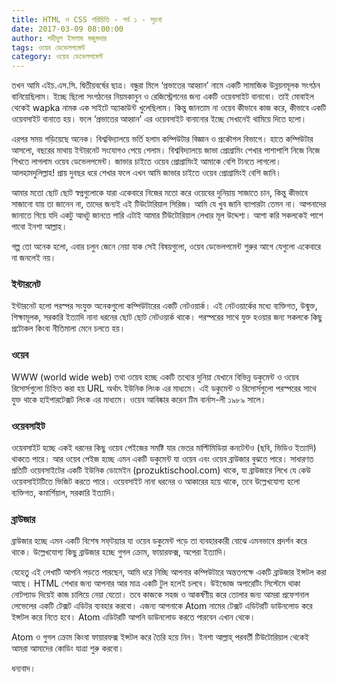 ```yaml
---
title: HTML ও CSS পরিচিতি - পর্ব ১ - সূচনা
date: 2017-03-09 08:00:00
author: শহীদুল ইসলাম মজুমদার
tags: ওয়েব ডেভেলপমেন্ট
category: ওয়েব ডেভেলপমেন্ট
---
```

তখন আমি এইচ.এস.সি. দ্বিতীয়বর্ষের ছাত্র। বন্ধুরা মিলে ‘প্রভাতের আহ্বান’ নামে একটি সামাজিক উন্নয়নমূলক সংগঠন বানিয়েছিলাম। ইচ্ছে ছিলো সংগঠনের নিয়মকানুন ও রেজিস্ট্রেশনের জন্য একটি ওয়েবসাইট বানাবো। তাই মোবাইল থেকেই wapka নামক এক সাইটে অ্যাকাউন্ট খুলেছিলাম। কিন্তু জানতাম না ওয়েব কীভাবে কাজ করে, কীভাবে একটি ওয়েবসাইট বানাতে হয়। ফলে ‘প্রভাতের আহ্বান’ এর ওয়েবসাইট বানানোর ইচ্ছে সেখানেই থামিয়ে দিতে হলো।

এরপর সময় গড়িয়েছে অনেক। বিশ্ববিদ্যালয়ে ভর্তি হলাম কম্পিউটার বিজ্ঞান ও প্রকৌশল বিভাগে। হাতে কম্পিউটার আসলো, বছরের মাথায় ইন্টারনেট সংযোগও পেয়ে গেলাম। বিশ্ববিদ্যালয়ে জাভা প্রোগ্রামিং শেখার পাশাপাশি নিজে নিজে শিখতে লাগলাম ওয়েব ডেভেলপমেন্ট। জাভার চাইতে ওয়েব প্রোগ্রামিংই আমাকে বেশি টানতে লাগলো। আলহামদুলিল্লাহ! প্রায় দুবছর ধরে শেখার ফলে এখন আমি জাভার চাইতে ওয়েব প্রোগ্রামিংই বেশি জানি।

আমার মতো ছোট ছোট স্বপ্নগুলোকে যারা একেবারে নিজের মতো করে ওয়েবের দুনিয়ায় সাজাতে চান, কিন্তু কীভাবে সাজানো যায় তা জানেন না, তাদের জন্যই এই টিউটোরিয়াল সিরিজ। আমি যে খুব জানি ব্যাপারটা তেমন না। আপনাদের জানাতে গিয়ে যদি একটু আধটু জানতে পারি এটাই আমার টিউটোরিয়াল লেখার মূল উদ্দেশ্য। আশা করি সকলকেই পাশে পাবো ইনশা আল্লাহ।

গল্প তো অনেক হলো, এবার চলুন জেনে নেয়া যাক সেই বিষয়গুলো, ওয়েব ডেভেলপমেন্ট শুরুর আগে যেগুলো একেবারে না জনলেই নয়।

### ইন্টারনেট
ইন্টারনেট হলো পরস্পর সংযুক্ত অনেকগুলো কম্পিউটারের একটি নেটওয়ার্ক। এই নেটওয়ার্কের মধ্যে ব্যক্তিগত, উন্মুক্ত, শিক্ষামূলক, সরকারি ইত্যাদি নানা ধরনের ছোট ছোট নেটওয়ার্ক থাকে। পরস্পরের সাথে যুক্ত হওয়ার জন্য সকলকে কিছু প্রটোকল কিংবা নীতিমালা মেনে চলতে হয়।

### ওয়েব
WWW (world wide web) তথা ওয়েব হচ্ছে একটি তথ্যের দুনিয়া যেখানে বিভিন্ন ডকুমেন্ট ও ওয়েব রিসোর্সগুলো চিহ্নিত করা হয় URL অর্থাৎ ইউনিক লিংক এর মাধ্যমে। এই ডকুমেন্ট ও রিসোর্সগুলো পরস্পরের সাথে যুক্ত থাকে হাইপারটেক্সট লিংক এর মাধ্যমে। ওয়েব আবিষ্কার করেন টিম বার্নাস-লী ১৯৮৯ সালে।

### ওয়েবসাইট
ওয়েবসাইট হচ্ছে একই ধরনের কিছু ওয়েব পেইজের সমষ্টি যার ভেতর মাল্টিমিডিয়া কনটেন্টও (ছবি, ভিডিও ইত্যাদি) থাকতে পারে। আর ওয়েব পেইজ হচ্ছে এমন একটি ডকুমেন্ট যা ওয়েব এবং ওয়েব ব্রাউজার বুঝতে পারে। সাধারণত প্রতিটি ওয়েবসাইটের একটি ইউনিক ডোমেইন (prozuktischool.com) থাকে, যা ব্রাউজারে লিখে যে কেউ ওয়েবসাইটটিতে ভিজিট করতে পারে। ওয়েবসাইট নানা ধরনের ও আকারের হয়ে থাকে, তবে উল্লেখযোগ্য হলো ব্যক্তিগত, কমার্শিয়াল, সরকারি ইত্যাদি।

### ব্রাউজার
ব্রাউজার হচ্ছে এমন একটি বিশেষ সফ্‌টয়্যার যা ওয়েব ডকুমেন্ট পড়ে তা ব্যবহারকারী বোঝে এমনভাবে প্রদর্শন করে থাকে। উল্লেখযোগ্য কিছু ব্রাউজার হচ্ছে গুগল ক্রোম, ফায়ারফক্স, অপেরা ইত্যাদি।

যেহেতু এই লেখাটি আপনি পড়তে পারছেন, আমি ধরে নিচ্ছি আপনার কম্পিউটারে অন্ততপক্ষে একটি ব্রাউজার ইন্সটল করা আছে। HTML শেখার জন্য আপনার আর মাত্র একটি টুল হলেই চলবে। উইন্ডোজ অপারেটিং সিস্টেমে থাকা নোটপ্যাড দিয়েই কাজ চালিয়ে নেয়া যেতো। তবে কাজকে সহজ ও আকর্ষণীয় করে তোলার জন্য আমরা প্রফেশনাল লেভেলের একটি টেক্সট এডিটর ব্যবহার করবো। এজন্য আপনাকে Atom নামের টেক্সট এডিটরটি ডাউনলোড করে ইন্সটল করে নিতে হবে। Atom এডিটরটি আপনি ডাউনলোড করতে পারবেন এখান থেকে।

Atom ও গুগল ক্রোম কিংবা ফায়ারফক্স ইন্সটল করে তৈরি হয়ে নিন। ইনশা আল্লাহ্‌ পরবর্তী টিউটোরিয়াল থেকেই আমরা আমাদের কোডিং যাত্রা শুরু করবো।

ধন্যবাদ।
